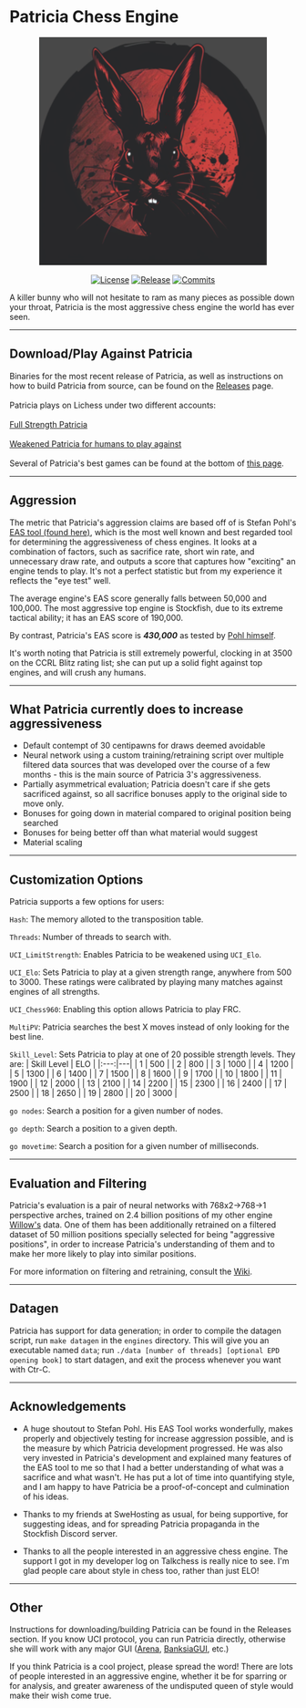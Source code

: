 # Patricia Chess Engine
<div align="center">

  <img src="Patricia_logo.png" width="400" height="400" alt="Patricia logo">

  
  [![License][license-badge]][license-link]
  [![Release][release-badge]][release-link]
  [![Commits][commits-badge]][commits-link]
  
</div>

A killer bunny who will not hesitate to ram as many pieces as possible down your throat, Patricia is the most aggressive chess engine the world has ever seen.

***

## Download/Play Against Patricia
Binaries for the most recent release of Patricia, as well as instructions on how to build Patricia from source, can be found on the [Releases](https://github.com/Adam-Kulju/Patricia/releases) page. <br><br>
Patricia plays on Lichess under two different accounts: <br><br>
[Full Strength Patricia](https://lichess.org/@/PatriciaBot) <br><br>
[Weakened Patricia for humans to play against](https://lichess.org/@/littlePatricia) <br><br>
Several of Patricia's best games can be found at the bottom of [this page](https://www.sp-cc.de/patricia_eas_engine.htm).<br>

***

## Aggression
The metric that Patricia's aggression claims are based off of is Stefan Pohl's [EAS tool (found here)](https://www.sp-cc.de/eas-ratinglist.htm), which is the most well known and best regarded tool for determining the aggressiveness of chess engines. It looks at a combination of factors, such as sacrifice rate, short win rate, and unnecessary draw rate, and outputs a score that captures how "exciting" an engine tends to play. It's not a perfect statistic but from my experience it reflects the "eye test" well.

The average engine's EAS score generally falls between 50,000 and 100,000. The most aggressive top engine is Stockfish, due to its extreme tactical ability; it has an EAS score of 190,000.

By contrast, Patricia's EAS score is <b><i>430,000</i></b> as tested by [Pohl himself](https://www.sp-cc.de/patricia_eas_engine.htm).

It's worth noting that Patricia is still extremely powerful, clocking in at 3500 on the CCRL Blitz rating list; she can put up a solid fight against top engines, and will crush any humans.

***

## What Patricia currently does to increase aggressiveness
- Default contempt of 30 centipawns for draws deemed avoidable
- Neural network using a custom training/retraining script over multiple filtered data sources that was developed over the course of a few months - this is the main source of Patricia 3's aggressiveness.
- Partially asymmetrical evaluation; Patricia doesn't care if she gets sacrificed against, so all sacrifice bonuses apply to the original side to move only.
- Bonuses for going down in material compared to original position being searched
- Bonuses for being better off than what material would suggest
- Material scaling

***

## Customization Options

Patricia supports a few options for users:

`Hash`: The memory alloted to the transposition table.

`Threads`: Number of threads to search with.

`UCI_LimitStrength`: Enables Patricia to be weakened using `UCI_Elo`.

`UCI_Elo`: Sets Patricia to play at a given strength range, anywhere from 500 to 3000. These ratings were calibrated by playing many matches against engines of all strengths.

`UCI_Chess960`: Enabling this option allows Patricia to play FRC.

`MultiPV`: Patricia searches the best X moves instead of only looking for the best line.

`Skill_Level`: Sets Patricia to play at one of 20 possible strength levels. They are:
| Skill Level | ELO |
|:---:|---|
| 1 | 500 |
| 2 | 800 |
| 3 | 1000 |
| 4 | 1200 |
| 5 | 1300 |
| 6 | 1400 |
| 7 | 1500 |
| 8 | 1600 |
| 9 | 1700 |
| 10 | 1800 |
| 11 | 1900 |
| 12 | 2000 |
| 13 | 2100 |
| 14 | 2200 |
| 15 | 2300 |
| 16 | 2400 |
| 17 | 2500 |
| 18 | 2650 |
| 19 | 2800 |
| 20 | 3000 |

`go nodes`: Search a position for a given number of nodes.

`go depth`: Search a position to a given depth.

`go movetime`: Search a position for a given number of milliseconds.

***

## Evaluation and Filtering
Patricia's evaluation is a pair of neural networks with 768x2->768->1 perspective arches, trained on 2.4 billion positions of my other engine [Willow's](https://github.com/Adam-Kulju/Willow) data. One of them has been additionally retrained on a filtered dataset of 50 million positions specially selected for being "aggressive positions", in order to increase Patricia's understanding of them and to make her more likely to play into similar positions.

For more information on filtering and retraining, consult the [Wiki](https://github.com/Adam-Kulju/Patricia/wiki/Filtering,-converting,-and-retraining).

***

## Datagen

Patricia has support for data generation; in order to compile the datagen script, run `make datagen` in the `engines` directory. This will give you an executable named `data`; run `./data [number of threads] [optional EPD opening book]` to start datagen, and exit the process whenever you want with Ctr-C.

***

## Acknowledgements

- A huge shoutout to Stefan Pohl. His EAS Tool works wonderfully, makes properly and objectively testing for increase aggression possible, and is the measure by which Patricia development progressed. He was also very invested in Patricia's development and explained many features of the EAS tool to me so that I had a better understanding of what was a sacrifice and what wasn't. He has put a lot of time into quantifying style, and I am happy to have Patricia be a proof-of-concept and culmination of his ideas.

- Thanks to my friends at SweHosting as usual, for being supportive, for suggesting ideas, and for spreading Patricia propaganda in the Stockfish Discord server.

- Thanks to all the people interested in an aggressive chess engine. The support I got in my developer log on Talkchess is really nice to see. I'm glad people care about style in chess too, rather than just ELO!

***

## Other

Instructions for downloading/building Patricia can be found in the Releases section. If you know UCI protocol, you can run Patricia directly, otherwise she will work with any major GUI ([Arena](http://www.playwitharena.de/), [BanksiaGUI](https://banksiagui.com/), etc.)

If you think Patricia is a cool project, please spread the word! There are lots of people interested in an aggressive engine, whether it be for sparring or for analysis, and greater awareness of the undisputed queen of style would make their wish come true.

[license-badge]: https://img.shields.io/github/license/Adam-Kulju/Patricia?style=for-the-badge
[release-badge]: https://img.shields.io/github/v/release/Adam-Kulju/Patricia?style=for-the-badge
[commits-badge]: https://img.shields.io/github/commits-since/Adam-Kulju/Patricia/latest?style=for-the-badge

[license-link]: https://github.com/Adam-Kulju/Patricia/blob/main/LICENSE
[release-link]: https://github.com/Adam-Kulju/Patricia/releases/latest
[commits-link]: https://github.com/Adam-Kulju/Patricia/commits/main
